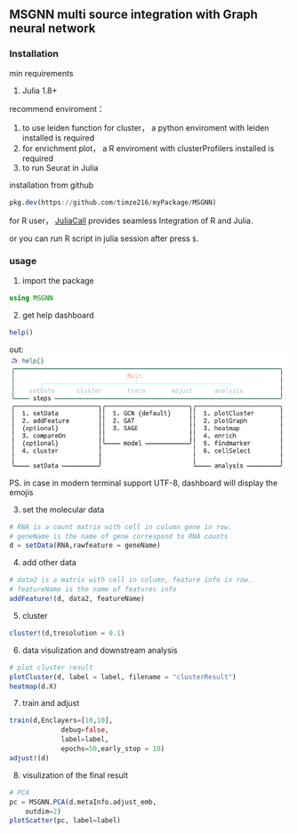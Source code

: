 ## MSGNN multi source integration with Graph neural network

### Installation 
min requirements 

1. Julia 1.8+

recommend enviroment： 

1. to use leiden function for cluster， a python enviroment with leiden installed is required
2. for enrichment plot， a R enviroment with clusterProfilers installed is required
3. to run Seurat in Julia

installation from github 
```julia
pkg.dev(https://github.com/timze216/myPackage/MSGNN)
```
for R user，  [JuliaCall](https://cran.r-project.org/web/packages/JuliaCall/readme/README.html) provides seamless Integration of R and Julia.

or you can run R script in julia session after press `$`.


### usage
1. import the package
```julia
using MSGNN 
```

2. get help dashboard
```julia
help()
```
out:
![](./img/dashboard.png) 
PS. in case in modern terminal support UTF-8, dashboard will display the emojis

3. set the molecular data
```julia
# RNA is a count matrix with cell in column gene in row.
# geneName is the name of gene correspond to RNA counts
d = setData(RNA,rawfeature = geneName) 
```

4. add other data
```julia
# data2 is a matrix with cell in column, feature info in row.
# featureName is the name of features info
addFeature!(d, data2, featureName)
```

5. cluster
```julia 
cluster!(d,tresolution = 0.1) 
```


6. data visulization and downstream analysis
```julia
# plot cluster result
plotCluster(d, label = label, filename = "clusterResult")
heatmap(d.X)
```


7. train and adjust 
```julia
train(d,Enclayers=[10,10],
             debug=false,
             label=label,
             epochs=50,early_stop = 10)
adjust!(d)
```

8. visulization of the final result
```julia
# PCA
pc = MSGNN.PCA(d.metaInfo.adjust_emb,
	outdim=2)
plotScatter(pc,	label=label)
```
